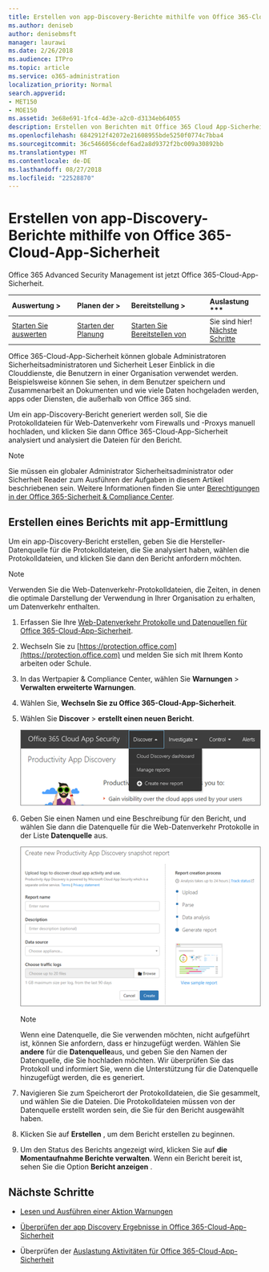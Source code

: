```yaml
---
title: Erstellen von app-Discovery-Berichte mithilfe von Office 365-Cloud-App-Sicherheit
ms.author: deniseb
author: denisebmsft
manager: laurawi
ms.date: 2/26/2018
ms.audience: ITPro
ms.topic: article
ms.service: o365-administration
localization_priority: Normal
search.appverid:
- MET150
- MOE150
ms.assetid: 3e68e691-1fc4-4d3e-a2c0-d3134eb64055
description: Erstellen von Berichten mit Office 365 Cloud App-Sicherheit, mit denen Sie zu verstehen, wie Benutzern in Ihrer Organisation Office 365 und andere apps verwendet werden.
ms.openlocfilehash: 6842912f42072e21608955bde5250f0774c7bba4
ms.sourcegitcommit: 36c5466056cdef6ad2a8d9372f2bc009a30892bb
ms.translationtype: MT
ms.contentlocale: de-DE
ms.lasthandoff: 08/27/2018
ms.locfileid: "22528870"
---
```

# <a name="create-app-discovery-reports-using-office-365-cloud-app-security"></a>Erstellen von app-Discovery-Berichte mithilfe von Office 365-Cloud-App-Sicherheit

Office 365 Advanced Security Management ist jetzt Office 365-Cloud-App-Sicherheit.
  
|Auswertung **\>**|Planen der **\>**|Bereitstellung **\>**|Auslastung ***|
|:-----|:-----|:-----|:-----|
|[Starten Sie auswerten](office-365-cas-overview.md) <br/> |[Starten der Planung](get-ready-for-office-365-cas.md) <br/> |[Starten Sie Bereitstellen von](turn-on-office-365-cas.md) <br/> |Sie sind hier!  <br/> [Nächste Schritte](#next-steps) <br/> |
   
Office 365-Cloud-App-Sicherheit können globale Administratoren Sicherheitsadministratoren und Sicherheit Leser Einblick in die Clouddienste, die Benutzern in einer Organisation verwendet werden. Beispielsweise können Sie sehen, in dem Benutzer speichern und Zusammenarbeit an Dokumenten und wie viele Daten hochgeladen werden, apps oder Diensten, die außerhalb von Office 365 sind.
  
Um ein app-Discovery-Bericht generiert werden soll, Sie die Protokolldateien für Web-Datenverkehr vom Firewalls und -Proxys manuell hochladen, und klicken Sie dann Office 365-Cloud-App-Sicherheit analysiert und analysiert die Dateien für den Bericht.
  
> [!NOTE]
> Sie müssen ein globaler Administrator Sicherheitsadministrator oder Sicherheit Reader zum Ausführen der Aufgaben in diesem Artikel beschriebenen sein. Weitere Informationen finden Sie unter [Berechtigungen in der Office 365-Sicherheit &amp; Compliance Center](permissions-in-the-security-and-compliance-center.md). 
  
## <a name="create-a-report-with-app-discovery"></a>Erstellen eines Berichts mit app-Ermittlung

Um ein app-Discovery-Bericht erstellen, geben Sie die Hersteller-Datenquelle für die Protokolldateien, die Sie analysiert haben, wählen die Protokolldateien, und klicken Sie dann den Bericht anfordern möchten.
  
> [!NOTE]
> Verwenden Sie die Web-Datenverkehr-Protokolldateien, die Zeiten, in denen die optimale Darstellung der Verwendung in Ihrer Organisation zu erhalten, um Datenverkehr enthalten. 
  
1. Erfassen Sie Ihre [Web-Datenverkehr Protokolle und Datenquellen für Office 365-Cloud-App-Sicherheit](web-traffic-logs-and-data-sources-for-ocas.md).
    
2. Wechseln Sie zu [https://protection.office.com](https://protection.office.com) und melden Sie sich mit Ihrem Konto arbeiten oder Schule. 
    
3. In das Wertpapier &amp; Compliance Center, wählen Sie **Warnungen** \> **Verwalten erweiterte Warnungen**.
    
4. Wählen Sie, **Wechseln Sie zu Office 365-Cloud-App-Sicherheit**.
    
5. Wählen Sie **Discover** \> **erstellt einen neuen Bericht**.
    
    ![Wählen Sie im Office 365 CAS-Portal Discover](media/73b5299f-94b5-49dd-a00f-154d188eb2c5.png)
  
6. Geben Sie einen Namen und eine Beschreibung für den Bericht, und wählen Sie dann die Datenquelle für die Web-Datenverkehr Protokolle in der Liste **Datenquelle** aus. 
    
    ![Wählen Sie in Office 365-CAS Discover \> erstellen neuen Bericht](media/22e660f0-5eb2-49fa-9fea-f88a5809a07b.png)
  
    > [!NOTE]
    > Wenn eine Datenquelle, die Sie verwenden möchten, nicht aufgeführt ist, können Sie anfordern, dass er hinzugefügt werden. Wählen Sie **andere** für die **Datenquelle**aus, und geben Sie den Namen der Datenquelle, die Sie hochladen möchten. Wir überprüfen Sie das Protokoll und informiert Sie, wenn die Unterstützung für die Datenquelle hinzugefügt werden, die es generiert. 
  
7. Navigieren Sie zum Speicherort der Protokolldateien, die Sie gesammelt, und wählen Sie die Dateien. Die Protokolldateien müssen von der Datenquelle erstellt worden sein, die Sie für den Bericht ausgewählt haben.
    
8. Klicken Sie auf **Erstellen** , um dem Bericht erstellen zu beginnen. 
    
9. Um den Status des Berichts angezeigt wird, klicken Sie auf **die Momentaufnahme Berichte verwalten**. Wenn ein Bericht bereit ist, sehen Sie die Option **Bericht anzeigen** . 
    
## <a name="next-steps"></a>Nächste Schritte

- [Lesen und Ausführen einer Aktion Warnungen](review-office-365-cas-alerts.md)
    
- [Überprüfen der app Discovery Ergebnisse in Office 365-Cloud-App-Sicherheit](review-app-discovery-findings-in-ocas.md)
    
- Überprüfen der [Auslastung Aktivitäten für Office 365-Cloud-App-Sicherheit](utilization-activities-for-ocas.md)
    

